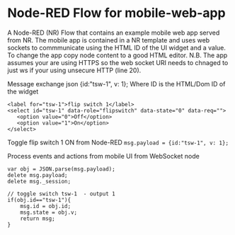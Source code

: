 Node-RED Flow for mobile-web-app
=================================

A Node-RED (NR) Flow that contains an example mobile web app served from NR.  The mobile app is contained in a NR template and uses web sockets to commmunicate using the HTML ID of the UI widget and a value. To change the app copy node content to a good HTML editor. N.B. The app assumes your are using HTTPS so the web socket URI needs to chnaged to just ws if your using unsecure HTTP (line 20).

Message exchange json {id:"tsw-1", v: 1};
Where ID is the HTML/Dom ID of the widget 
```
<label for="tsw-1">flip switch 1</label>
<select id="tsw-1" data-role="flipswitch" data-state="0" data-req="">
   <option value="0">Off</option>
   <option value="1">On</option>
</select>
```
Toggle flip switch 1 ON from Node-RED
`msg.payload = {id:"tsw-1", v: 1};` 

Process events and actions from mobile UI from WebSocket node
``` 
var obj = JSON.parse(msg.payload);
delete msg.payload;
delete msg._session;

// toggle switch tsw-1	- output 1 
if(obj.id=="tsw-1"){
	msg.id = obj.id; 	
	msg.state = obj.v;	
	return msg;
}
```
